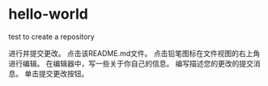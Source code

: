 # hello-world
test to create a repository

进行并提交更改。
点击该README.md文件。
点击铅笔图标在文件视图的右上角进行编辑。
在编辑器中，写一些关于你自己的信息。
编写描述您的更改的提交消息。
单击提交更改按钮。
